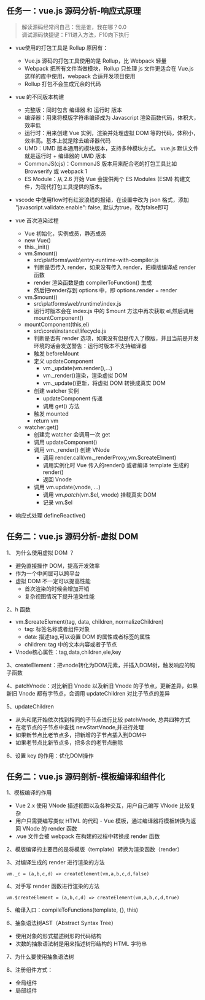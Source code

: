 ## 任务一：vue.js 源码分析-响应式原理

> 解读源码经常问自己：我是谁，我在哪？0.0 <br/>
> 调试源码快捷键：F11进入方法，F10向下执行

* vue使用的打包工具是 Rollup 原因有：
	* Vue.js 源码的打包工具使用的是 Rollup，比 Webpack 轻量
	* Webpack 把所有文件当做模块，Rollup 只处理 js 文件更适合在 Vue.js 这样的库中使用，webpack 合适开发项目使用
	* Rollup 打包不会生成冗余的代码

* vue 的不同版本构建
	* 完整版：同时包含 编译器 和 运行时 版本
	* 编译器：用来将模版字符串编译成为 Javascript 渲染函数代码，体积大，效率低
	* 运行时：用来创建 Vue 实例，渲染并处理虚拟 DOM 等的代码，体积小，效率高。基本上就是除去编译器代码
	* UMD：UMD 版本通用的模块版本，支持多种模块方式。 vue.js 默认文件就是运行时 + 编译器的 UMD 版本
	* CommonJS(cjs)：CommonJS 版本用来配合老的打包工具比如 Browserify 或 webpack 1
	* ES Module：从 2.6 开始 Vue 会提供两个 ES Modules (ESM) 构建文件，为现代打包工具提供的版本。


* vscode 中使用flow时有红波浪线的报错，在设置中改为 json 格式，添加 "javascript.validate.enable": false, 默认为true，改为false即可

* vue 首次渲染过程
	* Vue 初始化，实例成员，静态成员
	* new Vue()
	* this._init()
	* vm.$mount()
		* src\platforms\web\entry-runtime-with-compiler.js
		* 判断是否传入 render，如果没有传入 render，把模版编译成 render 函数
		* render 渲染函数是由 compilerToFunction() 生成
		* 然后把render存到 options 中，即 options.render = render
	* vm.$mount()
		* src\platforms\web\runtime\index.js
		* 运行时版本会在 index.js 中的 $mount 方法中再次获取 el,然后调用 mountComponent()
	* mountComponent(this,el)
		* src\core\instance\lifecycle.js
		* 判断是否有 render 选项，如果没有但是传入了模版，并且当前是开发环境的话会发送警告：运行时版本不支持编译器
		* 触发 beforeMount
		* 定义 updateComponent
			* vm._update(vm.render(),...)
			* vm._render()渲染，渲染虚拟 DOM
			* vm._update()更新，将虚拟 DOM 转换成真实 DOM
		* 创建 watcher 实例
			* updateComponent 传递
			* 调用 get() 方法
		* 触发 mounted
		* return vm
	* watcher.get()
		* 创建完 watcher 会调用一次 get
		* 调用 updateComponent()
		* 调用 vm._render() 创建 VNode
			* 调用 render.call(vm._renderProxy,vm.$createElment)
			* 调用实例化时 Vue 传入的render()  或者编译 template 生成的 render()
			* 返回 Vnode
		* 调用 vm.update(vnode, ...)
			* 调用 vm._patch_(vm.$el, vnode) 挂载真实 DOM 
			* 记录 vm.$el
	
* 响应式处理 defineReactive()


## 任务二：vue.js 源码分析-虚拟 DOM 

1、 为什么使用虚拟 DOM ？

* 避免直接操作 DOM，提高开发效率
* 作为一个中间层可以跨平台
* 虚拟 DOM 不一定可以提高性能
	* 首次渲染的时候会增加开销
	* 复杂视图情况下提升渲染性能

2、h 函数

* vm.$createElement(tag, data, children, normalizeChildren)
	* tag: 标签名称或者组件对象
	* data: 描述tag,可以设置 DOM 的属性或者标签的属性
	* children: tag 中的文本内容或者子节点
* Vnode核心属性：tag,data,children,ele,key

3、createElement：把vnode转化为DOM元素，并插入DOM树，触发响应的钩子函数

4、patchVnode：对比新旧 Vnode 以及新旧 Vnode 的子节点，更新差异，如果新旧 Vnode 都有字节点，会调用 updateChildren 对比子节点的差异

5、updateChildren

* 从头和尾开始依次找到相同的子节点进行比较 patchVnode, 总共四种方式
* 在老节点的子节点中查找 newStartVnode,并进行处理
* 如果新节点比老节点多，把新增的子节点插入到DOM中
* 如果老节点比新节点多，把多余的老节点删除

6、设置 key 的作用：优化DOM操作


## 任务二：vue.js 源码剖析-模板编译和组件化

1、模板编译的作用

* Vue 2.x 使用 VNode 描述视图以及各种交互，用户自己编写 VNode 比较复杂
* 用户只需要编写类似 HTML 的代码 - Vue 模板，通过编译器将模板转换为返回 VNode 的 render 函数
* .vue 文件会被 webpack 在构建的过程中转换成 render 函数

2、模版编译的主要目的是将模版（template）转换为渲染函数（render）

3、对编译生成的 render 进行渲染的方法 

```
vm._c = (a,b,c,d) => createElement(vm,a,b,c,d,false)

```
4、对手写 render 函数进行渲染的方法

```
vm.$createElement = (a,b,c,d) => createElement(vm,a,b,c,d,true)

```

5、编译入口：compileToFunctions(template, {}, this)

6、抽象语法树AST（Abstract Syntax Tree）
	
* 使用对象的形式描述树形的代码结构
* 次数的抽象语法树是用来描述树形结构的 HTML 字符串

7、为什么要使用抽象语法树


8、注册组件方式：

* 全局组件
* 局部组件








	